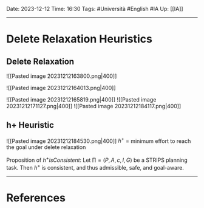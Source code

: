 Date: 2023-12-12
Time: 16:30
Tags: #Università #English #IA 
Up: [[IA]]

---
# Delete Relaxation Heuristics

## Delete Relaxation

![[Pasted image 20231212163800.png|400]]

![[Pasted image 20231212164013.png|400]]

![[Pasted image 20231212165819.png|400]]
![[Pasted image 20231212171127.png|400]]
![[Pasted image 20231212184117.png|400]]

## h+ Heuristic
![[Pasted image 20231212184530.png|400]]
$h^+$ = minimum effort to reach the goal under delete relaxation

Proposition of $h^+ is Consistent$:
Let $\prod = (P,A,c,I,G)$ be a STRIPS planning task. Then $h^+$ is consistent, and thus admissible, safe, and goal-aware.



---
# References
